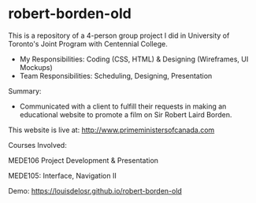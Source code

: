# robert-borden-old

This is a repository of a 4-person group project I did in University of Toronto's Joint Program with Centennial College.

- My Responsibilities: Coding (CSS, HTML) & Designing (Wireframes, UI Mockups)
- Team Responsibilities: Scheduling, Designing, Presentation

Summary:
- Communicated with a client to fulfill their requests in making an educational website to promote a film on Sir Robert Laird Borden.

This website is live at: http://www.primeministersofcanada.com

Courses Involved: 

MEDE106 Project Development & Presentation

MEDE105: Interface, Navigation II

Demo: https://louisdelosr.github.io/robert-borden-old

